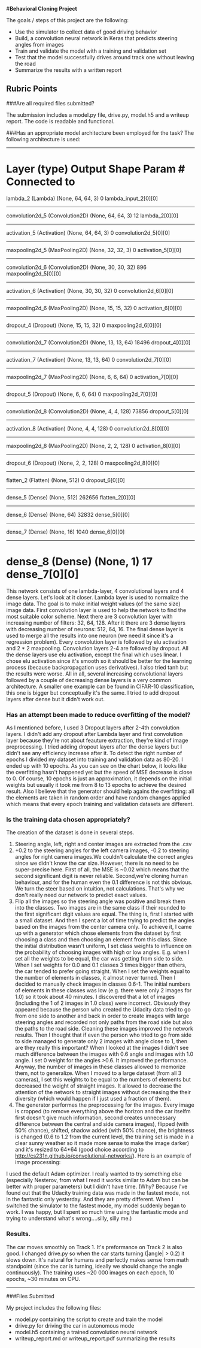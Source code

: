 #**Behavioral Cloning Project**

The goals / steps of this project are the following:
* Use the simulator to collect data of good driving behavior
* Build, a convolution neural network in Keras that predicts steering angles from images
* Train and validate the model with a training and validation set
* Test that the model successfully drives around track one without leaving the road
* Summarize the results with a written report


[//]: # (Image References)

[image1]: ./examples/placeholder.png "Model Visualization"
[image2]: ./examples/placeholder.png "Grayscaling"
[image3]: ./examples/placeholder_small.png "Recovery Image"
[image4]: ./examples/placeholder_small.png "Recovery Image"
[image5]: ./examples/placeholder_small.png "Recovery Image"
[image6]: ./examples/placeholder_small.png "Normal Image"
[image7]: ./examples/placeholder_small.png "Flipped Image"

## Rubric Points
###Are all required files submitted?

The submission includes a model.py file, drive.py, model.h5 and a writeup report. The code is readable and functional.

###Has an appropriate model architecture been employed for the task?
The following architecture is used:
____________________________________________________________________________________________________
Layer (type)                     Output Shape          Param #     Connected to                     
====================================================================================================
lambda_2 (Lambda)                (None, 64, 64, 3)     0           lambda_input_2[0][0]             
____________________________________________________________________________________________________
convolution2d_5 (Convolution2D)  (None, 64, 64, 3)     12          lambda_2[0][0]                   
____________________________________________________________________________________________________
activation_5 (Activation)        (None, 64, 64, 3)     0           convolution2d_5[0][0]            
____________________________________________________________________________________________________
maxpooling2d_5 (MaxPooling2D)    (None, 32, 32, 3)     0           activation_5[0][0]               
____________________________________________________________________________________________________
convolution2d_6 (Convolution2D)  (None, 30, 30, 32)    896         maxpooling2d_5[0][0]             
____________________________________________________________________________________________________
activation_6 (Activation)        (None, 30, 30, 32)    0           convolution2d_6[0][0]            
____________________________________________________________________________________________________
maxpooling2d_6 (MaxPooling2D)    (None, 15, 15, 32)    0           activation_6[0][0]               
____________________________________________________________________________________________________
dropout_4 (Dropout)              (None, 15, 15, 32)    0           maxpooling2d_6[0][0]             
____________________________________________________________________________________________________
convolution2d_7 (Convolution2D)  (None, 13, 13, 64)    18496       dropout_4[0][0]                  
____________________________________________________________________________________________________
activation_7 (Activation)        (None, 13, 13, 64)    0           convolution2d_7[0][0]            
____________________________________________________________________________________________________
maxpooling2d_7 (MaxPooling2D)    (None, 6, 6, 64)      0           activation_7[0][0]               
____________________________________________________________________________________________________
dropout_5 (Dropout)              (None, 6, 6, 64)      0           maxpooling2d_7[0][0]             
____________________________________________________________________________________________________
convolution2d_8 (Convolution2D)  (None, 4, 4, 128)     73856       dropout_5[0][0]                  
____________________________________________________________________________________________________
activation_8 (Activation)        (None, 4, 4, 128)     0           convolution2d_8[0][0]            
____________________________________________________________________________________________________
maxpooling2d_8 (MaxPooling2D)    (None, 2, 2, 128)     0           activation_8[0][0]               
____________________________________________________________________________________________________
dropout_6 (Dropout)              (None, 2, 2, 128)     0           maxpooling2d_8[0][0]             
____________________________________________________________________________________________________
flatten_2 (Flatten)              (None, 512)           0           dropout_6[0][0]                  
____________________________________________________________________________________________________
dense_5 (Dense)                  (None, 512)           262656      flatten_2[0][0]                  
____________________________________________________________________________________________________
dense_6 (Dense)                  (None, 64)            32832       dense_5[0][0]                    
____________________________________________________________________________________________________
dense_7 (Dense)                  (None, 16)            1040        dense_6[0][0]                    
____________________________________________________________________________________________________
dense_8 (Dense)                  (None, 1)             17          dense_7[0][0]                    
====================================================================================================

This network consists of one lambda-layer, 4 convolutional layers and 4 dense layers. Let's look at it closer.
Lambda layer is used to normalize the image data. The goal is to make initial weight values (of the same size) image data.
First convolution layer is used to help the network to find the most suitable color scheme.
Next there are 3 convolution layer with increasing number of filters: 32, 64, 128. 
After it there are 3 dense layers with decreasing number of neurons: 512, 64, 16.
The final dense layer is used to merge all the results into one neuron (we need it since it's a regression problem).
Every convolution layer is followed by elu activation and 2 * 2 maxpooling. 
Convolution layers 2-4 are followed by dropout. 
All the dense layers use elu activation, except the final which uses linear.
I chose elu activation since it's smooth so it should be better for the learning process (because backpropagation uses derivatives). I also tried tanh but the results were worse.
All in all, several increasing convolutional layers followed by a couple of decreasing dense layers is a very common architecture. A smaller one example can be found in CIFAR-10 classification, this one is bigger but conceptually it's the same. I tried to add dropout layers after dense but it didn't work out. 

### Has an attempt been made to reduce overfitting of the model?
As I mentioned before, I used 3 Dropout layers after 2-4th convolution layers. I didn't add any dropout after Lambda layer and first convolution layer because they're not about feauture extraction, they're kind of image preprocessing. I tried adding dropout layers after the dense layers but I didn't see any efficiency increase after it. 
To detect the right number of epochs I divided my dataset into training and validation data as 80-20. I ended up with 10 epochs. As you can see on the chart below, it looks like the overfitting hasn't happened yet but the speed of MSE decrease is close to 0. Of course, 10 epochs is just an approximation, it depends on the initial weights but usually it took me from 8 to 13 epochs to achieve the desired result. 
Also I believe that the generator should help agains the overfitting: all the elements are taken in random order and have random changes applied which means that every epoch training and validation datasets are different.

### Is the training data chosen appropriately?
The creation of the dataset is done in several steps.
1. Steering angle, left, right and center images are extracted from the .csv 
2. +0.2 to the steering angles for the left camera images, -0.2 to steering angles for right camera images.We couldn't calculate the correct angles since we didn't know the car size. However, there is no need to be super-precise here. First of all, the MSE is ~0.02 which means that the second significant digit is never reliable. Second,we're cloning human behaviour, and for the human even the 0.1 difference is not this obvious. We turn the steer based on intuition, not calculations. That's why we don't really need our network to predict exact values.
3. Flip all the images so the steering angle was positive and break them into the classes. Two images are in the same class if their rounded to the first significant digit values are equal. The thing is, first I started with a small dataset. And then I spent a lot of time trying to predict the angles based on the images from the center camera only. To achieve it, I came up with a generator which chose elements from the dataset by first choosing a class and then choosing an element from this class. Since the initial distribution wasn't uniform, I set class weights to influence on the probability of choosing images with high or low angles. E.g. when I set all the weights to be equal, the car was getting from side to side. When I set weights for 0.0 and 0.1 classes 3 times bigger than others, the car tended to prefer going straight. When I set the weights equal to the number of elements in classes, it almost never turned. Then I decided to manually check images in classes 0.6-1. The initial numbers of elements in these classes was low (e.g. there were only 2 images for 1.0) so it took about 40 minutes. I discovered that a lot of images (including the 1 of 2 images in 1.0 class) were incorrect. Obviously they appeared because the person who created the Udacity data tried to go from one side to another and back in order to create images with large steering angles and recorded not only paths from the road side but also the paths to the road side. Cleaning these images improved the network results. Then I thought that if even the person who tried to go from side to side managed to generate only 2 images with angle close to 1, then are they really this important? When I looked at the images I didn't see much difference between the images with 0.6 angle and images with 1.0 angle. I set 0 weight for the angles >0.6. It improved the performance. Anyway, the number of images in these classes allowed to memorize them, not to generalize. When I moved to a large dataset (from all 3 cameras), I set this weights to be equal to the numbers of elements but decreased the weight of straight images. It allowed to decrease the attention of the network to straight images without decreasing the their diversity (which would happen if I just used a fraction of them).
4. The generator performes the preprocessing for the images. Every image is cropped (to remove everything above the horizon and the car itselfm first doesn't give much information, second creates unnecessary difference between the central and side camera images), flipped (with 50% chance), shifted, shadow added (with 50% chance), the brightness is changed (0.6 to 1.2 from the current level, the training set is made in a clear sunny weather so it made more sense to make the image darker) and it's resized to 64*64 (good choice according to http://cs231n.github.io/convolutional-networks/). Here is an example of image processing:

I used the default Adam optimizer. I really wanted to try something else (especially Nesterov, from what I read it works similar to Adam but can be better with proper parameters) but I didn't have time. (Why? Because I've found out that the Udacity training data was made in the fastest mode, not in the fantastic only yesterday. And they are pretty different. When I switched the simulator to the fastest mode, my model suddenly began to work. I was happy, but I spent so much time using the fantastic mode and trying to understand what's wrong....silly, silly me.)

### Results.

The car moves smoothly on Track 1. It's preformance on Track 2 is also good. I changed drive.py so when the car starts turning (|angle| > 0.2) it slows down. It's natural for humans and perfectly makes sense from math standpoint (since the car is turning, ideally we should change the angle continuously). The training uses ~20 000 images on each epoch, 10 epochs, ~30 minutes on CPU. 

---
###Files Submitted

My project includes the following files:
* model.py containing the script to create and train the model
* drive.py for driving the car in autonomous mode
* model.h5 containing a trained convolution neural network 
* writeup_report.md or writeup_report.pdf summarizing the results
